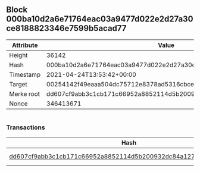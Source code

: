 ## Block 000ba10d2a6e71764eac03a9477d022e2d27a30ce8188823346e7599b5acad77

Attribute | Value
--- | ---
Height | 36142
Hash | 000ba10d2a6e71764eac03a9477d022e2d27a30ce8188823346e7599b5acad77
Timestamp | 2021-04-24T13:53:42+00:00
Target | 00254142f49eaaa504dc75712e8378ad5316cbcead634704b3734b6271167cc4
Merke root | dd607cf9abb3c1cb171c66952a8852114d5b200932dc84a1275265b6765696b6
Nonce | 346413671

```

```

### Transactions

Hash | Amount
--- | ---
[dd607cf9abb3c1cb171c66952a8852114d5b200932dc84a1275265b6765696b6](dd607cf9abb3c1cb171c66952a8852114d5b200932dc84a1275265b6765696b6.md) | 10.00000000 SKEPTI 

